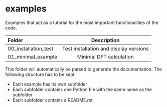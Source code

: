 # examples

Examples that act as a tutorial for the most important functionalities of the code.

| Folder | Description |
| :- | :-: |
| 00_installation_test | Test installation and display versions |
| 01_minimal_example | Minimal DFT calculation |

This folder will automatically be parsed to generate the documentation.
The following structure has to be kept
* Each example has its own subfolder
* Each subfolder contains one Python file with the same name as the subfolder
* Each subfolder contains a README.rst
